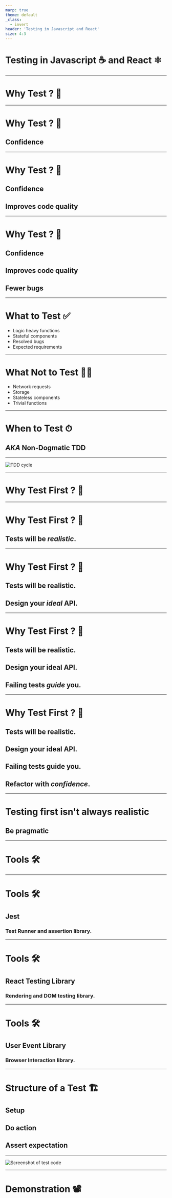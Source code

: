 ```yaml
---
marp: true
theme: default
_class:
  - invert
header: 'Testing in Javascript and React'
size: 4:3
---
```


# Testing in Javascript ☕ and React ⚛️

---

# Why Test ? 🤔

---

# Why Test ? 🤔
## **Confidence**

---

# Why Test ? 🤔
## Confidence
## **Improves code quality**

---

# Why Test ? 🤔
## Confidence
## Improves code quality
## **Fewer bugs**

---

# What to Test ✅
* Logic heavy functions
* Stateful components
* Resolved bugs
* Expected requirements

---


# What **Not** to Test 🙅‍♀️
* Network requests
* Storage
* Stateless components
* Trivial functions

---

# When to Test ⏱
## _AKA_ Non-Dogmatic **TDD**

---

![TDD cycle](images/test-driven-development-TDD.png)

---

# Why Test First ? 🥇

---

# Why Test First ? 🥇
## **Tests will be _realistic_.**

---

# Why Test First ? 🥇
## Tests will be realistic.
## **Design your _ideal_ API.**

---

# Why Test First ? 🥇
## Tests will be realistic.
## Design your ideal API.
## **Failing tests _guide_ you.**

---

# Why Test First ? 🥇
## Tests will be realistic.
## Design your ideal API.
## Failing tests guide you.
## **Refactor with _confidence_.**

---

# Testing first isn't always realistic
## Be pragmatic

---

# Tools 🛠

---

# Tools 🛠
## **Jest**
### Test Runner and assertion library.

---

# Tools 🛠
## **React Testing Library**
### Rendering and DOM testing library.

---

# Tools 🛠
## **User Event Library**
### Browser Interaction library.

---

# Structure of a Test 🏗️
## Setup
## Do action
## Assert expectation

---

![Screenshot of test code](images/example.png)

---

# Demonstration 📽️



